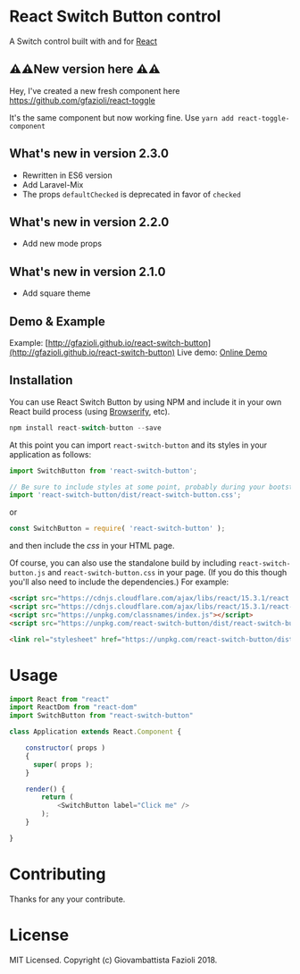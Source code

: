 # React Switch Button control

A Switch control built with and for [React](http://facebook.github.io/react/index.html)

## ⚠️⚠️New version here ⚠️⚠️

Hey, I've created a new fresh component here https://github.com/gfazioli/react-toggle

It's the same component but now working fine. Use `yarn add react-toggle-component`

## What's new in version 2.3.0

* Rewritten in ES6 version
* Add Laravel-Mix
* The props `defaultChecked` is deprecated in favor of `checked`

## What's new in version 2.2.0

* Add new mode props

## What's new in version 2.1.0

* Add square theme

## Demo & Example

Example: [http://gfazioli.github.io/react-switch-button](http://gfazioli.github.io/react-switch-button)
Live demo: [Online Demo](http://gfazioli.github.io/react-switch-button#demo)

## Installation

You can use React Switch Button by using NPM and include it in your own React build process (using [Browserify](http://browserify.org), etc).

```javascript
npm install react-switch-button --save
```

At this point you can import `react-switch-button` and its styles in your application as follows:

```js
import SwitchButton from 'react-switch-button';

// Be sure to include styles at some point, probably during your bootstrapping
import 'react-switch-button/dist/react-switch-button.css';
```

or

```js
const SwitchButton = require( 'react-switch-button' );
```

and then include the *css* in your HTML page.

Of course, you can also use the standalone build by including `react-switch-button.js` and `react-switch-button.css` in your page. (If you do this though you'll also need to include the dependencies.) For example:
```html
<script src="https://cdnjs.cloudflare.com/ajax/libs/react/15.3.1/react.min.js"></script>
<script src="https://cdnjs.cloudflare.com/ajax/libs/react/15.3.1/react-dom.min.js"></script>
<script src="https://unpkg.com/classnames/index.js"></script>
<script src="https://unpkg.com/react-switch-button/dist/react-switch-button.js"></script>

<link rel="stylesheet" href="https://unpkg.com/react-switch-button/dist/react-switch-button.css">
```

# Usage

```js
import React from "react"
import ReactDom from "react-dom"
import SwitchButton from "react-switch-button"

class Application extends React.Component {

    constructor( props )
    {
      super( props );
    }

    render() {
        return (
            <SwitchButton label="Click me" />
        );
    }

}

```

# Contributing

Thanks for any your contribute.

# License

MIT Licensed. Copyright (c) Giovambattista Fazioli 2018.
